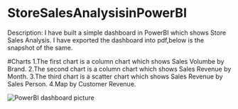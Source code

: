 # StoreSalesAnalysisinPowerBI
Description:
I have built a simple dashboard in PowerBI which shows Store Sales Analysis. I have exported the dashboard into pdf,below is the snapshot of the same. 

#Charts
1.The first chart is a column chart which shows Sales Volumbe by Brand.
2.The second chart is a column chart which shows Sales Revenue by Month.
3.The third chart is a scatter chart which shows Sales Revenue by Sales Person.
4.Map by Customer Revenue.




![PowerBI dashboard picture](https://user-images.githubusercontent.com/84526843/198854243-f986eac3-1f21-4fd6-a31d-b4cb073dc6f1.png)
